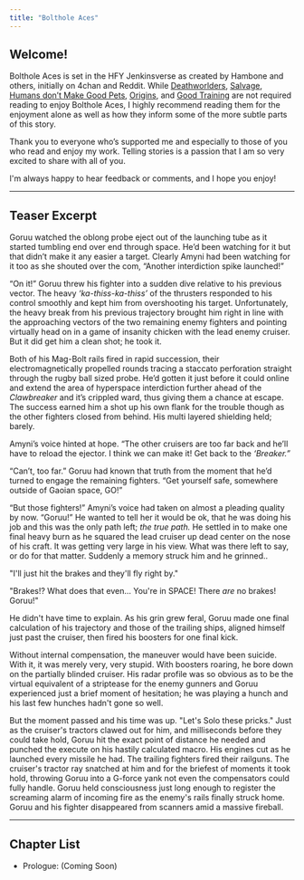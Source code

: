 ```yaml
---
title: "Bolthole Aces"
---
```


## Welcome!

Bolthole Aces is set in the HFY Jenkinsverse as created by Hambone and others, initially on 4chan and Reddit. While [Deathworlders](https://www.patreon.com/HamboneHFY), [Salvage](https://www.patreon.com/Rantarian), [Humans don’t Make Good Pets](https://www.reddit.com/r/HFY/comments/2flz4o/oc_humans_dont_make_good_pets_i/), [Origins](https://www.reddit.com/r/HFY/wiki/series/deathworld_origins), and [Good Training](http://deathworlders.com/books/good-training/) are not required reading to enjoy Bolthole Aces, I highly recommend reading them for the enjoyment alone as well as how they inform some of the more subtle parts of this story.

Thank you to everyone who’s supported me and especially to those of you who read and enjoy my work. Telling stories is a passion that I am so very excited to share with all of you.

I'm always happy to hear feedback or comments, and I hope you enjoy!


---

## Teaser Excerpt

Goruu watched the oblong probe eject out of the launching tube as it started tumbling end over end through space. He’d been watching for it but that didn’t make it any easier a target. Clearly Amyni had been watching for it too as she shouted over the com, “Another interdiction spike launched!”

“On it!” Goruu threw his fighter into a sudden dive relative to his previous vector. The heavy _‘ka-thiss-ka-thiss’_ of the thrusters responded to his control smoothly and kept him from overshooting his target. Unfortunately, the heavy break from his previous trajectory brought him right in line with the approaching vectors of the two remaining enemy fighters and pointing virtually head on in a game of insanity chicken with the lead enemy cruiser. But it did get him a clean shot; he took it.

Both of his Mag-Bolt rails fired in rapid succession, their electromagnetically propelled rounds tracing a staccato perforation straight through the rugby ball sized probe. He’d gotten it just before it could online and extend the area of hyperspace interdiction further ahead of the _Clawbreaker_ and it’s crippled ward, thus giving them a chance at escape. The success earned him a shot up his own flank for the trouble though as the other fighters closed from behind. His multi layered shielding held; barely.

Amyni’s voice hinted at hope. “The other cruisers are too far back and he’ll have to reload the ejector. I think we can make it! Get back to the _‘Breaker.”_

“Can’t, too far.” Goruu had known that truth from the moment that he’d turned to engage the remaining fighters. “Get yourself safe, somewhere outside of Gaoian space, GO!”

“But those fighters!” Amyni’s voice had taken on almost a pleading quality by now. “Goruu!” He wanted to tell her it would be ok, that he was doing his job and this was the only path left; _the true path._ He settled in to make one final heavy burn as he squared the lead cruiser up dead center on the nose of his craft. It was getting very large in his view. What was there left to say, or do for that matter. Suddenly a memory struck him and he grinned..

"I'll just hit the brakes and they'll fly right by."

"Brakes!? What does that even... You're in SPACE! There _are_ no brakes! Goruu!"

He didn't have time to explain. As his grin grew feral, Goruu made one final calculation of his trajectory and those of the trailing ships, aligned himself just past the cruiser, then fired his boosters for one final kick.

Without internal compensation, the maneuver would have been suicide. With it, it was merely very, very stupid. With boosters roaring, he bore down on the partially blinded cruiser. His radar profile was so obvious as to be the virtual equivalent of a striptease for the enemy gunners and Goruu experienced just a brief moment of hesitation; he was playing a hunch and his last few hunches hadn't gone so well.

But the moment passed and his time was up. "Let's Solo these pricks." Just as the cruiser's tractors clawed out for him, and milliseconds before they could take hold, Goruu hit the exact point of distance he needed and punched the execute on his hastily calculated macro. His engines cut as he launched every missile he had. The trailing fighters fired their railguns. The cruiser's tractor ray snatched at him and for the briefest of moments it took hold, throwing Goruu into a G-force yank not even the compensators could fully handle. Goruu held consciousness just long enough to register the screaming alarm of incoming fire as the enemy's rails finally struck home. Goruu and his fighter disappeared from scanners amid a massive fireball.

---

## Chapter List

* Prologue: (Coming Soon)
